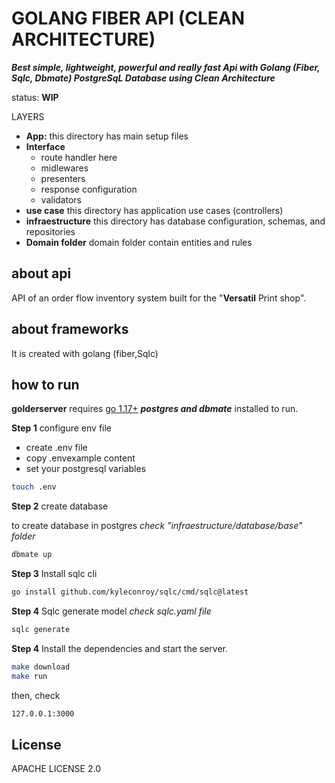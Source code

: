 # GOLANG FIBER API (CLEAN ARCHITECTURE)
**_Best simple, lightweight, powerful and really fast Api with Golang (Fiber, Sqlc, Dbmate) PostgreSqL Database using Clean Architecture_**

status: **WIP**

LAYERS

- **App:**
  this directory has main setup files
- **Interface**
    - route handler here
    - midlewares
    - presenters
    - response configuration
    - validators
- **use case**
  this directory has application use cases (controllers)
- **infraestructure**
  this directory has database configuration, schemas, and repositories
- **Domain folder**
  domain folder contain entities and rules

## about api
API of an order flow inventory system built for the "**Versatil** Print shop".

## about frameworks
It is created with golang (fiber,Sqlc)

## how to run

**golderserver** requires [go 1.17+](https://golang.org/dl/) 
***postgres and dbmate*** installed to run.

**Step 1** configure env file

- create .env file
- copy .envexample content
- set your postgresql variables

```sh
touch .env
```

**Step 2** create database

to create database in postgres _check "infraestructure/database/base" folder_

```sh
dbmate up
```

**Step 3** Install sqlc cli


```sh
go install github.com/kyleconroy/sqlc/cmd/sqlc@latest
```

**Step 4** Sqlc generate model
_check sqlc.yaml file_

```sh
sqlc generate
```

**Step 4** Install the dependencies and start the server.

```sh
make download
make run
```

then, check 

```sh
127.0.0.1:3000
```

## License
APACHE LICENSE 2.0

